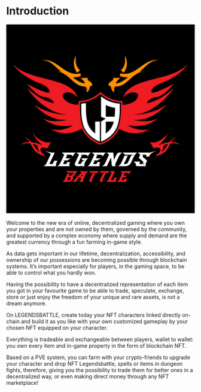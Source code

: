 # Introduction

![](.gitbook/assets/Legends-Battle-Logo.jpg)

Welcome to the new era of online, decentralized gaming where you own your properties and are not owned by them, governed by the community, and supported by a complex economy where supply and demand are the greatest currency through a fun farming in-game style.

As data gets important in our lifetime, decentralization, accessibility, and ownership of our possessions are becoming possible through blockchain systems. It’s important especially for players, in the gaming space, to be able to control what you hardly won.

Having the possibility to have a decentralized representation of each item you got in your favourite game to be able to trade, speculate, exchange, store or just enjoy the freedom of your unique and rare assets, is not a dream anymore.

On LEGENDSBATTLE, create today your NFT characters linked directly on-chain and build it as you like with your own customized gameplay by your chosen NFT equipped on your character.

Everything is tradeable and exchangeable between players, wallet to wallet: you own every item and in-game property in the form of blockchain NFT.

Based on a PVE system, you can farm with your crypto-friends to upgrade your character and drop NFT Legendsbattle, spells or items in dungeon fights, therefore, giving you the possibility to trade them for better ones in a decentralized way, or even making direct money through any NFT marketplace!



